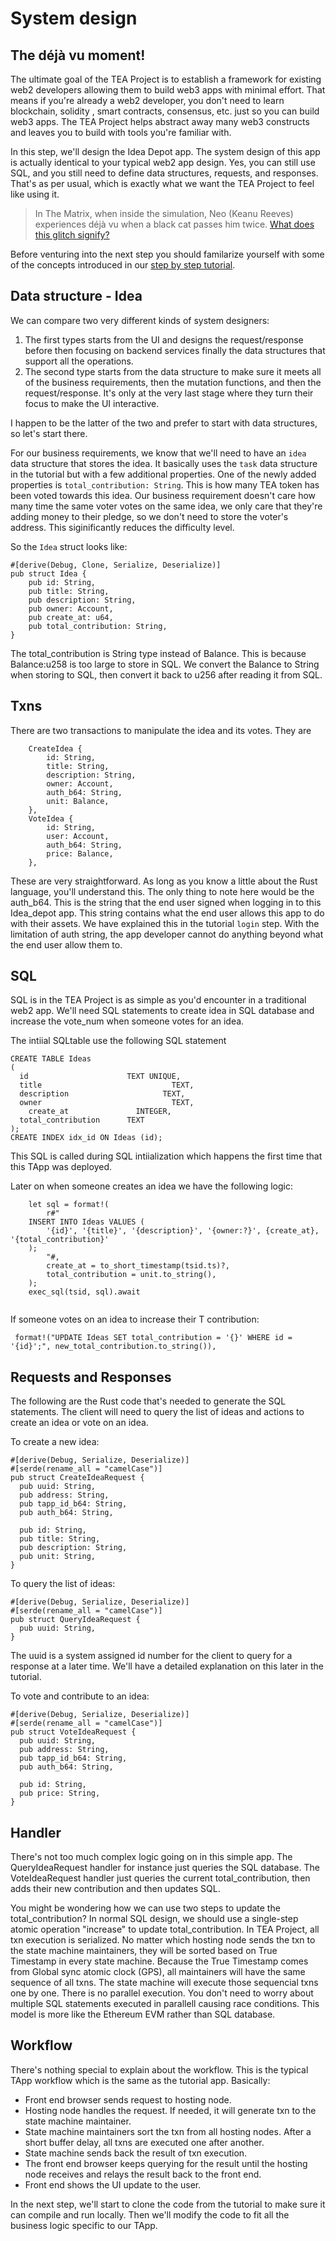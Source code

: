 # System design

## The déjà vu moment!
The ultimate goal of the TEA Project is to establish a framework for existing web2 developers allowing them to build web3 apps with minimal effort. That means if you're already a web2 developer, you don't need to learn blockchain, solidity , smart contracts, consensus, etc. just so you can build web3 apps. The TEA Project helps abstract away many web3 constructs and leaves you to build with tools you're familiar with.

In this step, we'll design the Idea Depot app. The system design of this app is actually identical to your typical web2 app design. Yes, you can still use SQL, and you still need to define data structures, requests, and responses. That's as per usual, which is exactly what we want the TEA Project to feel like using it.

> In The Matrix, when inside the simulation, Neo (Keanu Reeves) experiences déjà vu when a black cat passes him twice. [What does this glitch signify?](https://screenrant.com/matrix-neo-black-cat-deja-vu-explained/)

Before venturing into the next step you should familarize yourself with some of the concepts introduced in our [step by step tutorial](https://dev.teaproject.org/020_tutorial). 

## Data structure - Idea

We can compare two very different kinds of system designers:

1. The first types starts from the UI and designs the request/response before then focusing on backend services finally the data structures that support all the operations. 
2. The second type starts from the data structure to make sure it meets all of the business requirements, then the mutation functions, and then the request/response. It's only at the very last stage where they turn their focus to make the UI interactive. 

I happen to be the latter of the two and prefer to start with data structures, so let's start there.

For our business requirements, we know that we'll need to have an `idea` data structure that stores the idea. It basically uses the `task` data structure in the tutorial but with a few additional properties. One of the newly added properties is `total_contribution: String`. This is how many TEA token has been voted towards this idea. Our business requirement doesn't care how many time the same voter votes on the same idea, we only care that they're adding money to their pledge, so we don't need to store the voter's address. This siginificantly reduces the difficulty level. 

So the `Idea` struct looks like:
```
#[derive(Debug, Clone, Serialize, Deserialize)]
pub struct Idea {
    pub id: String,
    pub title: String,
    pub description: String,
    pub owner: Account,
    pub create_at: u64,
    pub total_contribution: String,
}
```
The total_contribution is String type instead of Balance. This is because Balance:u258 is too large to store in SQL. We convert the Balance to String when storing to SQL, then convert it back to u256 after reading it from SQL.

## Txns

There are two transactions to manipulate the idea and its votes. They are 

```
    CreateIdea {
        id: String,
        title: String,
        description: String,
        owner: Account,
        auth_b64: String,
        unit: Balance,
    },
    VoteIdea {
        id: String,
        user: Account,
        auth_b64: String,
        price: Balance,
    },
```


These are very straightforward. As long as you know a little about the Rust language, you'll understand this. The only thing to note here would be the auth_b64. This is the string that the end user signed when logging in to this Idea_depot app. This string contains what the end user allows this app to do with their assets. We have explained this in the tutorial `login` step. With the limitation of auth string, the app developer cannot do anything beyond what the end user allow them to.

## SQL

SQL is in the TEA Project is as simple as you'd encounter in a traditional web2 app. We'll need SQL statements to create idea in SQL database and increase the vote_num when someone votes for an idea.

The intiial SQLtable use the following SQL statement
```
CREATE TABLE Ideas
(
  id                      TEXT UNIQUE,
  title						        TEXT,
  description				      TEXT,
  owner						        TEXT,
	create_at               INTEGER,
  total_contribution      TEXT
);
CREATE INDEX idx_id ON Ideas (id);
```

This SQL is called during SQL intiialization which happens the first time that this TApp was deployed.

Later on when someone creates an idea we have the following logic:

```
    let sql = format!(
        r#"
    INSERT INTO Ideas VALUES (
        '{id}', '{title}', '{description}', '{owner:?}', {create_at}, '{total_contribution}'
    );
        "#,
        create_at = to_short_timestamp(tsid.ts)?,
        total_contribution = unit.to_string(),
    );
    exec_sql(tsid, sql).await
    
```
    
If someone votes on an idea to increase their T contribution:

```
 format!("UPDATE Ideas SET total_contribution = '{}' WHERE id = '{id}';", new_total_contribution.to_string()),
 ```

## Requests and Responses

The following are the Rust code that's needed to generate the SQL statements. The client will need to query the list of ideas and actions to create an idea or vote on an idea.

To create a new idea:

```
#[derive(Debug, Serialize, Deserialize)]
#[serde(rename_all = "camelCase")]
pub struct CreateIdeaRequest {
  pub uuid: String,
  pub address: String,
  pub tapp_id_b64: String,
  pub auth_b64: String,

  pub id: String,
  pub title: String,
  pub description: String,
  pub unit: String,
}
```

To query the list of ideas:

```
#[derive(Debug, Serialize, Deserialize)]
#[serde(rename_all = "camelCase")]
pub struct QueryIdeaRequest {
  pub uuid: String,
}
```
The uuid is a system assigned id number for the client to query for a response at a later time. We'll have a detailed explanation on this later in the tutorial.

To vote and contribute to an idea:

```
#[derive(Debug, Serialize, Deserialize)]
#[serde(rename_all = "camelCase")]
pub struct VoteIdeaRequest {
  pub uuid: String,
  pub address: String,
  pub tapp_id_b64: String,
  pub auth_b64: String,

  pub id: String,
  pub price: String,
}
```

## Handler

There's not too much complex logic going on in this simple app. The QueryIdeaRequest handler for instance just queries the SQL database. The VoteIdeaRequest handler just queries the current total_contribution, then adds their new contribution and then updates SQL. 

You might be wondering how we can use two steps to update the total_contribution? In normal SQL design, we should use a single-step atomic operation "increase" to update total_contribution. In TEA Project, all txn execution is serialized. No matter which hosting node sends the txn to the state machine maintainers, they will be sorted based on True Timestamp in every state machine. Because the True Timestamp comes from Global sync atomic clock (GPS), all maintainers will have the same sequence of all txns. The state machine will execute those sequencial txns one by one. There is no parallel execution. You don't need to worry about multiple SQL statements executed in parallell causing race conditions. This model is more like the Ethereum EVM rather than SQL database. 

## Workflow

There's nothing special to explain about the workflow. This is the typical TApp workflow which is the same as the tutorial app. Basically:

- Front end browser sends request to hosting node.
- Hosting node handles the request. If needed, it will generate txn to the state machine maintainer.
- State machine maintainers sort the txn from all hosting nodes. After a short buffer delay, all txns are executed one after another.
- State machine sends back the result of txn execution.
- The front end browser keeps querying for the result until the hosting node receives and relays the result back to the front end.
- Front end shows the UI update to the user.

In the next step, we'll start to clone the code from the tutorial to make sure it can compile and run locally. Then we'll modify the code to fit all the business logic specific to our TApp.